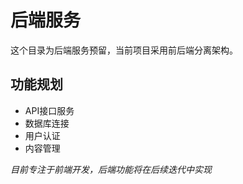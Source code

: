 # 后端服务

这个目录为后端服务预留，当前项目采用前后端分离架构。

## 功能规划
- API接口服务
- 数据库连接
- 用户认证
- 内容管理

*目前专注于前端开发，后端功能将在后续迭代中实现*
